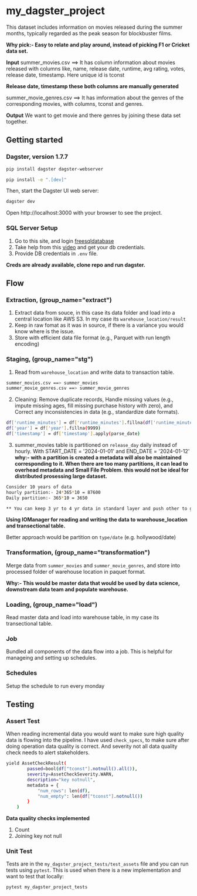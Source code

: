 # my_dagster_project

This dataset includes information on movies released during the summer months, typically regarded as the peak season for blockbuster films.

**Why pick:- Easy to relate and play around, instead of picking F1 or Cricket data set.**

**Input**
summer_movies.csv ==> It has column information about movies released with columns like, name, release date, runtime, avg rating, votes, release date, timestamp. Here unique id is tconst

**Release date, timestamp these both columns are manually generated**

summer_movie_genres.csv ==> It has imformation about the genres of the corresponding movies, with columns, tconst and genres.

**Output**
We want to get movie and there genres by joining these data set together.

## Getting started

### Dagster, version 1.7.7

```bash
pip install dagster dagster-webserver
```

```bash
pip install -e ".[dev]"
```

Then, start the Dagster UI web server:

```bash
dagster dev
```

Open http://localhost:3000 with your browser to see the project.

### SQL Server Setup

1. Go to this site, and login [freesqldatabase](https://www.freesqldatabase.com/)
2. Take help from this [video](https://youtu.be/TMGHOW8Hzvw?si=FMUGmkbhbglSOd5d) and get your db credentials.
3. Provide DB credentials in `.env` file.

**Creds are already available, clone repo and run dagster.**

## Flow

### Extraction, (group_name="extract")

1. Extract data from souce, in this case its data folder and load into a central location like AWS S3. In my case its `warehouse_location/result`
2. Keep in raw fomat as it was in source, if there is a variance you would know where is the issue.
3. Store with efficient data file format (e.g., Parquet with run length encoding)

### Staging, (group_name="stg")

1. Read from `warehouse_location` and write data to transaction table.

```bash
summer_movies.csv ==> summer_movies
summer_movie_genres.csv ==> summer_movie_genres
```

2. Cleaning: Remove duplicate records, Handle missing values (e.g., impute missing ages, fill missing purchase history with zero),
   and Correct any inconsistencies in data (e.g., standardize date formats).

```bash
df['runtime_minutes'] = df['runtime_minutes'].fillna(df['runtime_minutes'].mean())
df['year'] = df['year'].fillna(9999)
df['timestamp'] = df['timestamp'].apply(parse_date)
```

3. summer_movies table is partitioned on `release_day` daily instead of hourly. With START_DATE = '2024-01-01'
   and END_DATE = '2024-01-12'
   **why:- with a partition is created a metadata will also be maintained corresponding to it. When there are too many partitions, it can lead to overhead metadata and Small File Problem. this would not be ideal for distributed prosessing large dataset.**

```bash
Consider 10 years of data
hourly partition:- 24*365*10 = 87600
Daily partition:- 365*10 = 3650

** You can keep 3 yr to 4 yr data in standard layer and push other to glacier to efficient storage and processing.
```

**Using IOManager for reading and writing the data to warehouse_location and transectional table.**

Better approach would be partition on `type/date` (e.g. hollywood/date)

### Transformation, (group_name="transformation")

Merge data from `summer_movies` and `summer_movie_genres`, and store into processed folder of warehouse location in paquet format.

**Why:- This would be master data that would be used by data science, downstream data team and populate warehouse.**

### Loading, (group_name="load")

Read master data and load into warehouse table, in my case its transectional table.

### Job

Bundled all components of the data flow into a job. This is helpful for manageing and setting up schedules.

### Schedules

Setup the schedule to run every monday

## Testing

### Assert Test

When reading incremental data you would want to make sure high quality data is flowing into the pipeline. I have used `check_specs`, to make sure after doing operation
data quality is correct. And severity not all data quality check needs to alert stakeholders.

```bash
yield AssetCheckResult(
        passed=bool(df["tconst"].notnull().all()),
        severity=AssetCheckSeverity.WARN,
        description="key notnull",
        metadata = {
            "num_rows": len(df),
            "num_empty": len(df["tconst"].notnull())
        }
    )
```

**Data quality checks implemented**

1. Count
2. Joining key not null

### Unit Test

Tests are in the `my_dagster_project_tests/test_assets` file and you can run tests using `pytest`. This is used when there is a new implementation and want to test that
locally:

```bash
pytest my_dagster_project_tests
```
